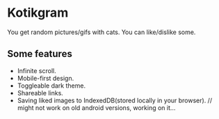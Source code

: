 # Kotikgram

You get random pictures/gifs with cats. You can like/dislike some.

## Some features

 - Infinite scroll.
 - Mobile-first design.
 - Toggleable dark theme.
 - Shareable links.
 - Saving liked images to IndexedDB(stored locally in your browser).  // might not work on old android versions, working on it...
